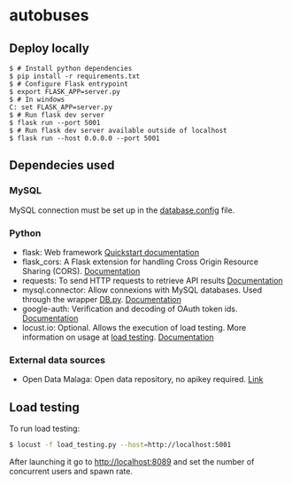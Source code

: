 # autobuses

## Deploy locally

```
$ # Install python dependencies
$ pip install -r requirements.txt
$ # Configure Flask entrypoint
$ export FLASK_APP=server.py
$ # In windows
C: set FLASK_APP=server.py
$ # Run flask dev server
$ flask run --port 5001
$ # Run flask dev server available outside of localhost
$ flask run --host 0.0.0.0 --port 5001
```

## Dependecies used

### MySQL

MySQL connection must be set up in the [database.config](database.config) file.

### Python

* flask: Web framework [Quickstart documentation](https://flask.palletsprojects.com/en/1.1.x/quickstart/)
* flask_cors: A Flask extension for handling Cross Origin Resource Sharing (CORS). [Documentation](https://flask-cors.readthedocs.io/en/latest/)
* requests: To send HTTP requests to retrieve API results [Documentation](https://2.python-requests.org/en/master/)
* mysql.connector: Allow connexions with MySQL databases. Used through the wrapper [DB.py](utils/DB.py). [Documentation](https://dev.mysql.com/doc/connector-python/en/)
* google-auth: Verification and decoding of OAuth token ids. [Documentation](https://developers.google.com/identity/sign-in/web/backend-auth)
* locust.io: Optional. Allows the execution of load testing. More information on usage at [load testing](#load-testing). [Documentation](https://docs.locust.io/en/stable/)

### External data sources

* Open Data Malaga: Open data repository, no apikey required. [Link](https://datosabiertos.malaga.eu/)

## Load testing
To run load testing:

```bash
$ locust -f load_testing.py --host=http://localhost:5001
```

After launching it go to [http://localhost:8089](http://localhost:8089) and set the number of concurrent users and spawn rate.
